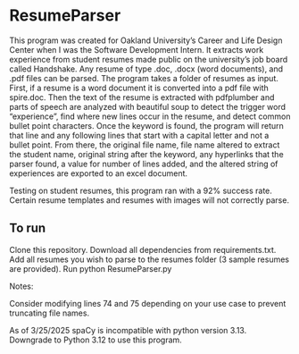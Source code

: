 # ResumeParser

This program was created for Oakland University’s Career and Life Design Center when I was the Software Development Intern. It extracts work experience from student resumes made public on the university’s job board called Handshake. Any resume of type .doc, .docx (word documents), and .pdf files can be parsed. The program takes a folder of resumes as input. First, if a resume is a word document it is converted into a pdf file with spire.doc. Then the text of the resume is extracted with pdfplumber and parts of speech are analyzed with beautiful soup to detect the trigger word “experience”, find where new lines occur in the resume, and detect common bullet point characters. Once the keyword is found, the program will return that line and any following lines that start with a capital letter and not a bullet point. From there, the original file name, file name altered to extract the student name, original string after the keyword, any hyperlinks that the parser found, a value for number of lines added, and the altered string of experiences are exported to an excel document. 

Testing on student resumes, this program ran with a 92% success rate. Certain resume templates and resumes with images will not correctly parse. 


## To run

Clone this repository. Download all dependencies from requirements.txt. Add all resumes you wish to parse to the resumes folder (3 sample resumes are provided). Run python ResumeParser.py 

Notes: 

Consider modifying lines 74 and 75 depending on your use case to prevent truncating file names. 

As of 3/25/2025 spaCy is incompatible with python version 3.13. Downgrade to Python 3.12 to use this program.

